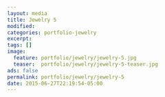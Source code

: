 ```yaml
---
layout: media
title: Jewelry 5
modified:
categories: portfolio-jewelry
excerpt:
tags: []
image:
  feature: portfolio/jewelry/jewelry-5.jpg
  teaser:  portfolio/jewelry/jewelry-5-teaser.jpg
ads: false
permalink: portfolio/jewelry/jewelry-5
date: 2015-06-27T22:19:54-05:00
---
```


